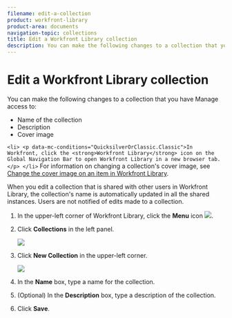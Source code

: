 ```yaml
---
filename: edit-a-collection
product: workfront-library
product-area: documents
navigation-topic: collections
title: Edit a Workfront Library collection
description: You can make the following changes to a collection that you have Manage access to:
---
```


# Edit a Workfront Library collection

You can make the following changes to a collection that you have Manage access to:

* Name of the collection
* Description
* Cover image

```<li> <p data-mc-conditions="QuicksilverOrClassic.Classic">In Workfront, click the <strong>Workfront Library</strong> icon on the Global Navigation Bar to open Workfront Library in a new browser tab.</p> </li>``` For information on changing a collection's cover image, see [Change the cover image on an item in Workfront Library](../../../workfront-library/content-management/change-cover-image-of-folder.md).

When you edit a collection that is shared with other users in Workfront Library, the collection's name is automatically updated in all the shared instances. Users are not notified of edits made to a collection.

1. In the upper-left corner of Workfront Library, click the **Menu** icon ![](assets/library-menu-icon.png).
1. Click **Collections** in the left panel.

   ![](assets/library-left-panel-collections--new-350x217.png)

1. Click **New Collection** in the upper-left corner.

   ![](assets/collection-create-350x322.png)

1. In the **Name** box, type a name for the collection.
1. (Optional) In the **Description** box, type a description of the collection.
1. Click **Save**.

